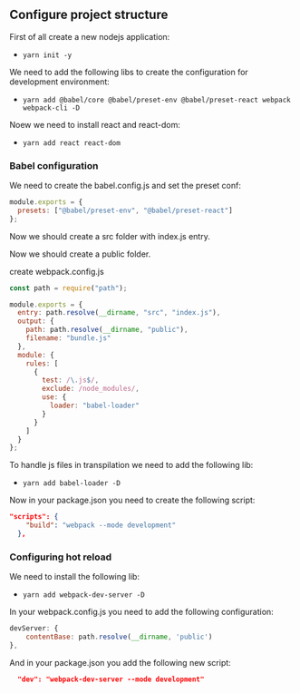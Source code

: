 ## Configure project structure

<p>First of all create a new nodejs application:</p>

- `yarn init -y`

<p>We need to add the following libs to create the configuration for development environment:</p>

- `yarn add @babel/core @babel/preset-env @babel/preset-react webpack webpack-cli -D`

<p>Noew we need to install react and react-dom:</p>

- `yarn add react react-dom`

### Babel configuration

<p>We need to create the babel.config.js and set the preset conf:</p>

```js
module.exports = {
  presets: ["@babel/preset-env", "@babel/preset-react"]
};
```

<p>Now we should create a src folder with index.js entry.</p>

<p>Now we should create a public folder.</p>

<p>create webpack.config.js</p>

```js
const path = require("path");

module.exports = {
  entry: path.resolve(__dirname, "src", "index.js"),
  output: {
    path: path.resolve(__dirname, "public"),
    filename: "bundle.js"
  },
  module: {
    rules: [
      {
        test: /\.js$/,
        exclude: /node_modules/,
        use: {
          loader: "babel-loader"
        }
      }
    ]
  }
};
```

<p>To handle js files in transpilation we need to add the following lib:</p>

- `yarn add babel-loader -D`

<p>Now in your package.json you need to create the following script:</p>

```json
"scripts": {
    "build": "webpack --mode development"
  },
```

### Configuring hot reload

<p>We need to install the following lib:</p>

- `yarn add webpack-dev-server -D`

<p>In your webpack.config.js you need to add the following configuration:</p>

```js
devServer: {
    contentBase: path.resolve(__dirname, 'public')
},
```

<p>And in your package.json you add the following new script:</p>

```json 
  "dev": "webpack-dev-server --mode development"
```
